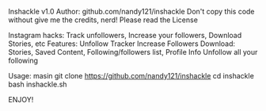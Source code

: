 Inshackle v1.0
Author: github.com/nandy121/inshackle
Don't copy this code without give me the credits, nerd! Please read the License

Instagram hacks: Track unfollowers, Increase your followers, Download Stories, etc
Features:
Unfollow Tracker
Increase Followers
Download: Stories, Saved Content, Following/followers list, Profile Info
Unfollow all your following

Usage:
masin
git clone https://github.com/nandy121/inshackle
cd inshackle
bash inshackle.sh

ENJOY!
